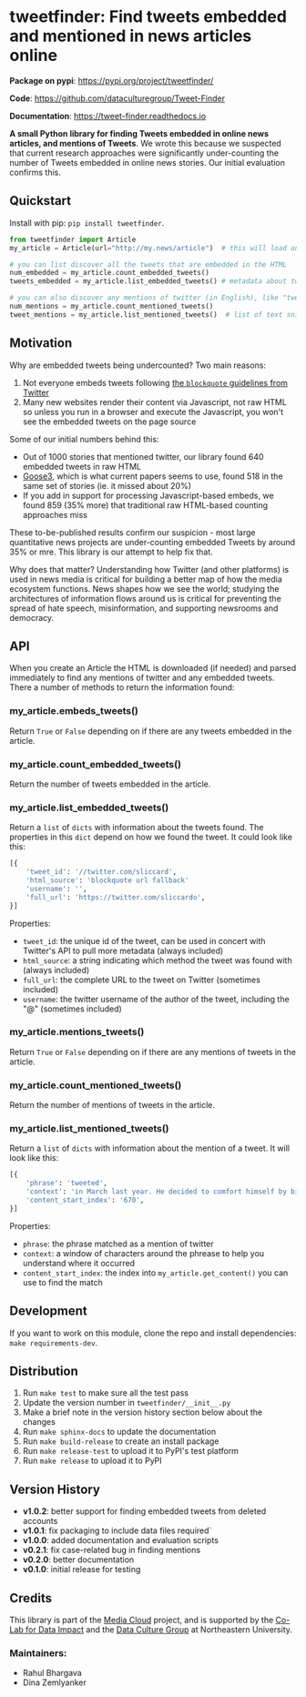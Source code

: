 tweetfinder: Find tweets embedded and mentioned in news articles online
=======================================================================

**Package on pypi**: https://pypi.org/project/tweetfinder/

**Code**: https://github.com/dataculturegroup/Tweet-Finder

**Documentation**: https://tweet-finder.readthedocs.io

**A small Python library for finding Tweets embedded in online news articles, and mentions of Tweets**. We wrote this
because we suspected that current research approaches were significantly under-counting the number of Tweets embedded
in online news stories. Our initial evaluation confirms this.

Quickstart
----------

Install with pip: `pip install tweetfinder`.

```python
from tweetfinder import Article
my_article = Article(url="http://my.news/article")  # this will load and parse the article

# you can list discover all the tweets that are embedded in the HTML
num_embedded = my_article.count_embedded_tweets()
tweets_embedded = my_article.list_embedded_tweets() # metadata about tweets that are embedded

# you can also discover any mentions of twitter (in English), like "tweeted that" or "in a retweet"
num_mentions = my_article.count_mentioned_tweets()
tweet_mentions = my_article.list_mentioned_tweets()  # list of text snippets that mention a tweet
```


Motivation
----------

Why are embedded tweets being undercounted? Two main reasons:

1. Not everyone embeds tweets following [the `blockquote` guidelines from Twitter](https://help.twitter.com/en/using-twitter/how-to-embed-a-tweet)
2. Many new websites render their content via Javascript, not raw HTML so unless you run in a browser and execute the
    Javascript, you won't see the embedded tweets on the page source

Some of our initial numbers behind this:  

* Out of 1000 stories that mentioned twitter, our library found 640 embedded tweets in raw HTML
* [Goose3](https://goose3.readthedocs.io/en/latest/), which is what current papers seems to use, found 518 in the same
   set of stories (ie. it missed about 20%)
* If you add in support for processing Javascript-based embeds, we found 859 (35% more) that traditional raw HTML-based
   counting approaches miss

These to-be-published results confirm our suspicion - most large quantitative news projects are under-counting
embedded Tweets by around 35% or mre. This library is our attempt to help fix that.

Why does that matter? Understanding how Twitter (and other platforms) is used in news media is critical for building
a better map of how the media ecosystem functions. News shapes how we see the world; studying the architectures of
information flows around us is critical for preventing the spread of hate speech, misinformation, and supporting
newsrooms and democracy.


API
---

When you create an Article the HTML is downloaded (if needed) and parsed immediately to find any mentions
of twitter and any embedded tweets. There a number of methods to return the information found:

### my_article.embeds_tweets()

Return `True` or `False` depending on if there are any tweets embedded in the article.

### my_article.count_embedded_tweets()

Return the number of tweets embedded in the article.

### my_article.list_embedded_tweets()

Return a `list` of `dicts` with information about the tweets found. The properties in this `dict` depend on how
we found the tweet. It could look like this:

```python
[{
    'tweet_id': '//twitter.com/sliccard',
    'html_source': 'blockquote url fallback'
    'username': '',
    'full_url': 'https://twitter.com/sliccardo',
}]
```

Properties:
  * `tweet_id`: the unique id of the tweet, can be used in concert with Twitter's API to pull more metadata (always included)
  * `html_source`: a string indicating which method the tweet was found with (always included)
  * `full_url`: the complete URL to the tweet on Twitter (sometimes included)
  * `username`: the twitter username of the author of the tweet, including the "@" (sometimes included)

### my_article.mentions_tweets()

Return `True` or `False` depending on if there are any mentions of tweets in the article.

### my_article.count_mentioned_tweets()

Return the number of mentions of tweets in the article.

### my_article.list_mentioned_tweets()

Return a `list` of `dicts` with information about the mention of a tweet. It will look like this:

```python
[{
    'phrase': 'tweeted',
    'context': 'in March last year. He decided to comfort himself by bingeing on a favourite TV show. “I randomly tweeted something about putting on the first episode of a TV series. I’m slightly afraid to say that it was',
    'content_start_index': '670',
}]
```

Properties:
  * `phrase`: the phrase matched as a mention of twitter
  * `context`: a window of characters around the phrease to help you understand where it occurred
  * `content_start_index`: the index into `my_article.get_content()` you can use to find the match


Development
-----------

If you want to work on this module, clone the repo and install dependencies: `make requirements-dev`.

## Distribution

1. Run `make test` to make sure all the test pass
2. Update the version number in `tweetfinder/__init__.py`
3. Make a brief note in the version history section below about the changes
4. Run `make sphinx-docs` to update the documentation
4. Run `make build-release` to create an install package
5. Run `make release-test` to upload it to PyPI's test platform
6. Run `make release` to upload it to PyPI


Version History
---------------

* __v1.0.2__: better support for finding embedded tweets from deleted accounts
* __v1.0.1__: fix packaging to include data files required`
* __v1.0.0__: added documentation and evaluation scripts
* __v0.2.1__: fix case-related bug in finding mentions
* __v0.2.0__: better documentation
* __v0.1.0__: initial release for testing


Credits
-------

This library is part of the [Media Cloud](https://mediacloud.org) project, and is supported by the
[Co-Lab for Data Impact](https://camd.northeastern.edu/research-scholarship-creative-practice/co-laboratory-for-data-impact/)
and the [Data Culture Group](https://dataculturegroup.org) at Northeastern University.

### Maintainers:
 * Rahul Bhargava
 * Dina Zemlyanker
